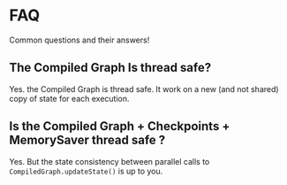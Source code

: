# FAQ

Common questions and their answers!

## The Compiled Graph Is thread safe?

Yes. the Compiled Graph is thread safe. It work on a new (and not shared) copy of state for each execution.

## Is the Compiled Graph + Checkpoints + MemorySaver thread safe ?

Yes. But the state consistency between parallel calls to  `CompiledGraph.updateState()` is up to you.

